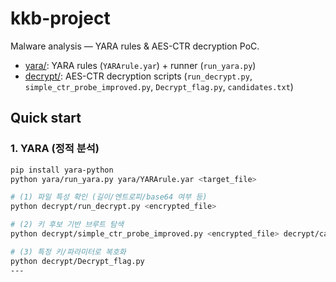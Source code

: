 # kkb-project
Malware analysis — YARA rules & AES-CTR decryption PoC.

- [yara/](yara/): YARA rules (`YARArule.yar`) + runner (`run_yara.py`)
- [decrypt/](decrypt/): AES-CTR decryption scripts (`run_decrypt.py`, `simple_ctr_probe_improved.py`, `Decrypt_flag.py`, `candidates.txt`)

## Quick start

### 1. YARA (정적 분석)
```bash
pip install yara-python
python yara/run_yara.py yara/YARArule.yar <target_file>

# (1) 파일 특성 확인 (길이/엔트로피/base64 여부 등)
python decrypt/run_decrypt.py <encrypted_file>

# (2) 키 후보 기반 브루트 탐색
python decrypt/simple_ctr_probe_improved.py <encrypted_file> decrypt/candidates.txt -o out

# (3) 특정 키/파라미터로 복호화
python decrypt/Decrypt_flag.py
---
